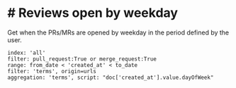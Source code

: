 # \# Reviews open by weekday

Get when the PRs/MRs are opened by weekday in the period defined by the user.

```
index: 'all'
filter: pull_request:True or merge_request:True
range: from_date < 'created_at' < to_date
filter: 'terms', origin=urls
aggregation: 'terms', script: "doc['created_at'].value.dayOfWeek"
```
